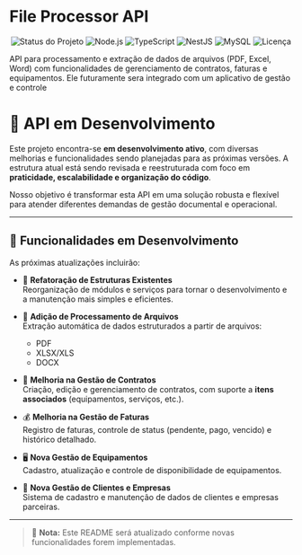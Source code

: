 # File Processor API

<div align="center">
  
![Status do Projeto](https://img.shields.io/badge/status-em%20progresso-orange)
![Node.js](https://img.shields.io/badge/Node.js-14%2B-339933?logo=node.js)
![TypeScript](https://img.shields.io/badge/TypeScript-4.x-3178C6?logo=typescript)
![NestJS](https://img.shields.io/badge/NestJS-8.x-E0234E?logo=nestjs)
![MySQL](https://img.shields.io/badge/MySQL-8.0-4479A1?logo=mysql)
![Licença](https://img.shields.io/badge/licença-MIT-green)

</div>

API para processamento e extração de dados de arquivos (PDF, Excel, Word) com funcionalidades de gerenciamento de contratos, faturas e equipamentos.
Ele futuramente sera integrado com um aplicativo de gestão e controle

# 🚧 API em Desenvolvimento

Este projeto encontra-se **em desenvolvimento ativo**, com diversas melhorias e funcionalidades sendo planejadas para as próximas versões. A estrutura atual está sendo revisada e reestruturada com foco em **praticidade, escalabilidade e organização do código**.

Nosso objetivo é transformar esta API em uma solução robusta e flexível para atender diferentes demandas de gestão documental e operacional.

---

## 🔮 Funcionalidades em Desenvolvimento

As próximas atualizações incluirão:

- 🔄 **Refatoração de Estruturas Existentes**  
  Reorganização de módulos e serviços para tornar o desenvolvimento e a manutenção mais simples e eficientes.

- 📄 **Adição de Processamento de Arquivos**  
  Extração automática de dados estruturados a partir de arquivos:
  - PDF
  - XLSX/XLS
  - DOCX

- 📑 **Melhoria na Gestão de Contratos**  
  Criação, edição e gerenciamento de contratos, com suporte a **itens associados** (equipamentos, serviços, etc.).

- 💰 **Melhoria na Gestão de Faturas**  
  Registro de faturas, controle de status (pendente, pago, vencido) e histórico detalhado.

- 🖥️ **Nova Gestão de Equipamentos**  
  Cadastro, atualização e controle de disponibilidade de equipamentos.

- 👥 **Nova Gestão de Clientes e Empresas**  
  Sistema de cadastro e manutenção de dados de clientes e empresas parceiras.

---

> 📌 **Nota:** Este README será atualizado conforme novas funcionalidades forem implementadas.
